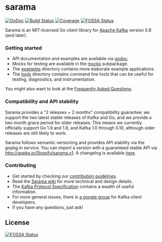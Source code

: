 sarama
======

[![GoDoc](https://godoc.org/github.com/Shopify/sarama?status.png)](https://godoc.org/github.com/Shopify/sarama)
[![Build Status](https://travis-ci.org/Shopify/sarama.svg?branch=master)](https://travis-ci.org/Shopify/sarama)
[![Coverage](https://codecov.io/gh/Shopify/sarama/branch/master/graph/badge.svg)](https://codecov.io/gh/Shopify/sarama)
[![FOSSA Status](https://app.fossa.io/api/projects/git%2Bgithub.com%2Fcanv15%2Fsarama.svg?type=shield)](https://app.fossa.io/projects/git%2Bgithub.com%2Fcanv15%2Fsarama?ref=badge_shield)

Sarama is an MIT-licensed Go client library for [Apache Kafka](https://kafka.apache.org/) version 0.8 (and later).

### Getting started

- API documentation and examples are available via [godoc](https://godoc.org/github.com/Shopify/sarama).
- Mocks for testing are available in the [mocks](./mocks) subpackage.
- The [examples](./examples) directory contains more elaborate example applications.
- The [tools](./tools) directory contains command line tools that can be useful for testing, diagnostics, and instrumentation.

You might also want to look at the [Frequently Asked Questions](https://github.com/Shopify/sarama/wiki/Frequently-Asked-Questions).

### Compatibility and API stability

Sarama provides a "2 releases + 2 months" compatibility guarantee: we support
the two latest stable releases of Kafka and Go, and we provide a two month
grace period for older releases. This means we currently officially support
Go 1.9 and 1.8, and Kafka 1.0 through 0.10, although older releases are
still likely to work.

Sarama follows semantic versioning and provides API stability via the gopkg.in service.
You can import a version with a guaranteed stable API via http://gopkg.in/Shopify/sarama.v1.
A changelog is available [here](CHANGELOG.md).

### Contributing

* Get started by checking our [contribution guidelines](https://github.com/Shopify/sarama/blob/master/.github/CONTRIBUTING.md).
* Read the [Sarama wiki](https://github.com/Shopify/sarama/wiki) for more
  technical and design details.
* The [Kafka Protocol Specification](https://cwiki.apache.org/confluence/display/KAFKA/A+Guide+To+The+Kafka+Protocol)
  contains a wealth of useful information.
* For more general issues, there is [a google group](https://groups.google.com/forum/#!forum/kafka-clients) for Kafka client developers.
* If you have any questions, just ask!


## License
[![FOSSA Status](https://app.fossa.io/api/projects/git%2Bgithub.com%2Fcanv15%2Fsarama.svg?type=large)](https://app.fossa.io/projects/git%2Bgithub.com%2Fcanv15%2Fsarama?ref=badge_large)
